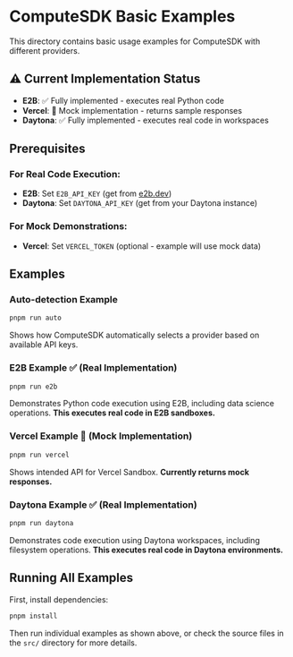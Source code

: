 # ComputeSDK Basic Examples

This directory contains basic usage examples for ComputeSDK with different providers.

## ⚠️ Current Implementation Status

- **E2B**: ✅ Fully implemented - executes real Python code
- **Vercel**: 🚧 Mock implementation - returns sample responses
- **Daytona**: ✅ Fully implemented - executes real code in workspaces

## Prerequisites

### For Real Code Execution:
- **E2B**: Set `E2B_API_KEY` (get from [e2b.dev](https://e2b.dev))
- **Daytona**: Set `DAYTONA_API_KEY` (get from your Daytona instance)

### For Mock Demonstrations:
- **Vercel**: Set `VERCEL_TOKEN` (optional - example will use mock data)

## Examples

### Auto-detection Example
```bash
pnpm run auto
```
Shows how ComputeSDK automatically selects a provider based on available API keys.

### E2B Example ✅ (Real Implementation)
```bash
pnpm run e2b
```
Demonstrates Python code execution using E2B, including data science operations.
**This executes real code in E2B sandboxes.**

### Vercel Example 🚧 (Mock Implementation)
```bash
pnpm run vercel
```
Shows intended API for Vercel Sandbox. **Currently returns mock responses.**

### Daytona Example ✅ (Real Implementation)
```bash
pnpm run daytona
```
Demonstrates code execution using Daytona workspaces, including filesystem operations.
**This executes real code in Daytona environments.**



## Running All Examples

First, install dependencies:
```bash
pnpm install
```

Then run individual examples as shown above, or check the source files in the `src/` directory for more details.